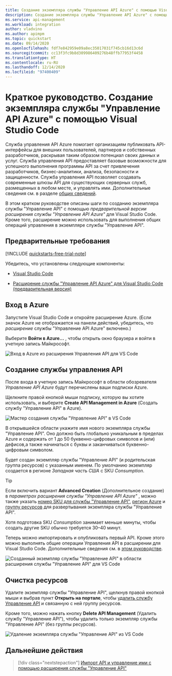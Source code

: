 ```yaml
---
title: Создание экземпляра службы "Управление API Azure" с помощью Visual Studio Code | Документация Майкрософт
description: Создание экземпляра службы "Управление API Azure" с помощью Visual Studio Code.
ms.service: api-management
ms.workload: integration
author: vladvino
ms.author: apimpm
ms.topic: quickstart
ms.date: 09/14/2020
ms.openlocfilehash: fdf7e842959e09a8ec35017031f745cb16d13c6d
ms.sourcegitcommit: cc13f3fc9b8d309986409276b48ffb77953f4458
ms.translationtype: HT
ms.contentlocale: ru-RU
ms.lasthandoff: 12/14/2020
ms.locfileid: "97400409"
---
```

# <a name="quickstart-create-a-new-azure-api-management-service-instance-using-visual-studio-code"></a>Краткое руководство. Создание экземпляра службы "Управление API Azure" с помощью Visual Studio Code

Служба управления API Azure помогает организациям публиковать API-интерфейсы для внешних пользователей, партнеров и собственных разработчиков, раскрывая таким образом потенциал своих данных и услуг. Служба управления API предоставляет базовые возможности для успешного выполнения программы API за счет привлечения разработчиков, бизнес-аналитики, анализа, безопасности и защищенности. Служба управления API позволяет создавать современные шлюзы API для существующих серверных служб, размещенных в любом месте, и управлять ими. Дополнительные сведения см. в разделе [общих сведений](api-management-key-concepts.md).

В этом кратком руководстве описаны шаги по созданию экземпляра службы "Управление API" с помощью *предварительной версии расширения службы "Управление API Azure"* для Visual Studio Code. Кроме того, расширение можно использовать для выполнения общих операций управления в экземпляре службы "Управление API".

## <a name="prerequisites"></a>Предварительные требования

[!INCLUDE [quickstarts-free-trial-note](../../includes/quickstarts-free-trial-note.md)]

Убедитесь, что установлены следующие компоненты:

- [Visual Studio Code](https://code.visualstudio.com/)

- [Расширение службы "Управление API Azure" для Visual Studio Code (предварительная версия)](https://marketplace.visualstudio.com/items?itemName=ms-azuretools.vscode-apimanagement&ssr=false#overview)

## <a name="sign-in-to-azure"></a>Вход в Azure

Запустите Visual Studio Code и откройте расширение Azure. (Если значок Azure не отображается на панели действий, убедитесь, что *расширение* службы "Управление API Azure" включено.)

Выберите **Войти в Azure...** , чтобы открыть окно браузера и войти в учетную запись Майкрософт.

![Вход в Azure из расширения Управления API для VS Code](./media/vscode-create-service-instance/vscode-apim-login.png)

## <a name="create-an-api-management-service"></a>Создание службы управления API

После входа в учетную запись Майкрософт в области обозревателя *Управление API Azure* будут перечислены ваши подписки Azure.

Щелкните правой кнопкой мыши подписку, которую вы хотите использовать, и выберите **Create API Management in Azure** (Создать службу "Управление API" в Azure).

![Мастер создания службы "Управление API" в VS Code](./media/vscode-create-service-instance/vscode-apim-create.png)

В открывшейся области укажите имя нового экземпляра службы "Управление API". Оно должно быть глобально уникальным в пределах Azure и содержать от 1 до 50 буквенно-цифровых символов и (или) дефисов,а также начинаться с буквы и заканчиваться буквенно-цифровым символом.

Будет создан экземпляр службы "Управление API" (и родительская группа ресурсов) с указанным именем. По умолчанию экземпляр создается в регионе *Западная часть США* с SKU *Consumption*.

> [!TIP]
> Если включить вариант **Advanced Creation** (Дополнительное создание) в *параметрах расширения службы "Управление API Azure"* , можно также указать [номер SKU для службы "Управление API"](https://azure.microsoft.com/pricing/details/api-management/), [регион Azure](https://status.azure.com/en-us/status) и [группу ресурсов](../azure-resource-manager/management/overview.md) для развертывания экземпляра службы "Управление API".
>
> Хотя подготовка SKU *Consumption* занимает меньше минуты, чтобы создать другие SKU обычно требуется 30–40 минут.

Теперь можно импортировать и опубликовать первый API. Кроме этого можно выполнять общие операции Управления API в расширении для Visual Studio Code. Дополнительные сведения см. в [этом руководстве](visual-studio-code-tutorial.md).

![Созданный экземпляр службы "Управление API" в области расширения службы "Управление API" для VS Code](./media/vscode-create-service-instance/vscode-apim-instance.png)

## <a name="clean-up-resources"></a>Очистка ресурсов

Удалите экземпляр службы "Управление API", щелкнув правой кнопкой мыши и выбрав пункт **Открыть на портале**, чтобы [удалить службу Управление API](get-started-create-service-instance.md#clean-up-resources) и связанную с ней группу ресурсов.

Кроме того, можно нажать кнопку **Delete API Management** (Удалить службу "Управление API"), чтобы удалить только экземпляр службы "Управление API" (без группы ресурсов).

![Удаление экземпляра службы "Управление API" из VS Code](./media/vscode-create-service-instance/vscode-apim-delete.png)

## <a name="next-steps"></a>Дальнейшие действия

> [!div class="nextstepaction"]
> [Импорт API и управление ими с помощью расширения службы "Управление API"](visual-studio-code-tutorial.md)
